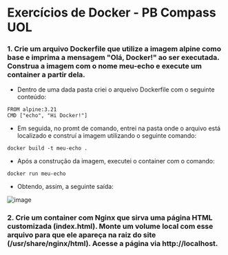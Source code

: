 # Exercícios de Docker - PB Compass UOL

### 1. Crie um arquivo Dockerfile que utilize a imagem alpine como base e imprima a mensagem "Olá, Docker!" ao ser executada. Construa a imagem com o nome meu-echo e execute um container a partir dela.

* Dentro de uma dada pasta criei o arqueivo Dockerfile com o seguinte conteúdo:

```
FROM alpine:3.21
CMD ["echo", "Hi Docker!"]
```
 * Em seguida, no promt de comando, entrei na pasta onde o arquivo está localizado e construí a imagem utilizando o seguinte comando:

```
docker build -t meu-echo .
```

* Após a construção da imagem, executei o container com o comando:

```
docker run meu-echo
```

* Obtendo, assim, a seguinte saída: </br>

![image](https://github.com/user-attachments/assets/3f7c760c-0974-46a4-a2c8-33e754d55071)

### 2. Crie um container com Nginx que sirva uma página HTML customizada (index.html). Monte um volume local com esse arquivo para que ele apareça na raiz do site (/usr/share/nginx/html). Acesse a página via http://localhost.
